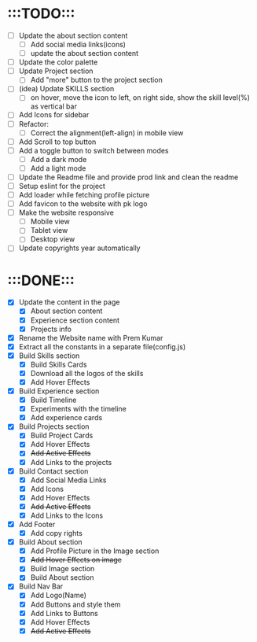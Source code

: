 # :::TODO:::
* [ ] Update the about section content
  * [ ] Add social media links(icons)
  * [ ] update the about section content
* [ ] Update the color palette
* [ ] Update Project section
    * [ ] Add "more" button to the project section
* [ ] (idea) Update SKILLS section
  * [ ] on hover, move the icon to left, on right side, show the skill level(%) as vertical bar
* [ ] Add Icons for sidebar
* [ ] Refactor:
  * [ ] Correct the alignment(left-align) in mobile view
* [ ] Add Scroll to top button
* [ ] Add a toggle button to switch between modes
  * [ ] Add a dark mode
  * [ ] Add a light mode
* [ ] Update the Readme file and provide prod link and clean the readme
* [ ] Setup eslint for the project
* [ ] Add loader while fetching profile picture
* [ ] Add favicon to the website with pk logo
* [ ] Make the website responsive
  * [ ] Mobile view
  * [ ] Tablet view
  * [ ] Desktop view
* [ ] Update copyrights year automatically 

# :::DONE:::
* [x] Update the content in the page
  * [x] About section content
  * [x] Experience section content
  * [x] Projects info
* [x] Rename the Website name with Prem Kumar
* [x] Extract all the constants in a separate file(config.js)
* [x] Build Skills section
  * [x] Build Skills Cards
  * [x] Download all the logos of the skills
  * [x] Add Hover Effects
* [x] Build Experience section
  * [x] Build Timeline
  * [x] Experiments with the timeline
  * [x] Add experience cards
* [x] Build Projects section
  * [x] Build Project Cards
  * [x] Add Hover Effects
  * [x] ~~Add Active Effects~~
  * [x] Add Links to the projects
* [x] Build Contact section
  * [x] Add Social Media Links
  * [x] Add Icons
  * [x] Add Hover Effects
  * [x] ~~Add Active Effects~~
  * [x] Add Links to the Icons
* [x] Add Footer
  * [x] Add copy rights
* [x] Build About section
  * [x] Add Profile Picture in the Image section
  * [x] ~~Add Hover Effects on image~~
  * [x] Build Image section
  * [x] Build About section
* [x] Build Nav Bar
  * [x] Add Logo(Name)
  * [x] Add Buttons and style them
  * [x] Add Links to Buttons
  * [x] Add Hover Effects
  * [x] ~~Add Active Effects~~
